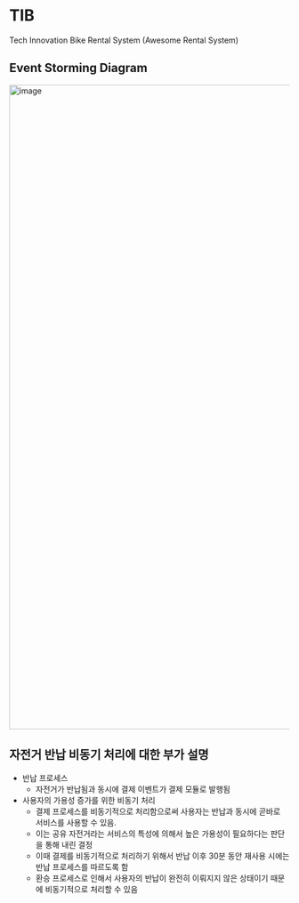 # TIB
Tech Innovation Bike Rental System (Awesome Rental System)

## Event Storming Diagram
<img width="1159" alt="image" src="https://user-images.githubusercontent.com/108508730/215339636-fde9b1d8-7bf6-4951-90a5-3e66798da810.png">


## 자전거 반납 비동기 처리에 대한 부가 설명
* 반납 프로세스
  * 자전거가 반납됨과 동시에 결제 이벤트가 결제 모듈로 발행됨
* 사용자의 가용성 증가를 위한 비동기 처리
  * 결제 프로세스를 비동기적으로 처리함으로써 사용자는 반납과 동시에 곧바로 서비스를 사용할 수 있음. 
  * 이는 공유 자전거라는 서비스의 특성에 의해서 높은 가용성이 필요하다는 판단을 통해 내린 결정
  * 이때 결제를 비동기적으로 처리하기 위해서 반납 이후 30분 동안 재사용 시에는 반납 프로세스를 따르도록 함
  * 환승 프로세스로 인해서 사용자의 반납이 완전히 이뤄지지 않은 상태이기 때문에 비동기적으로 처리할 수 있음
